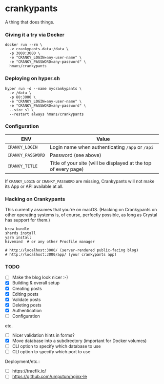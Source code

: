 # crankypants

A thing that does things.

### Giving it a try via Docker

```
docker run --rm \
  -v crankypants-data:/data \
  -p 3000:3000 \
  -e "CRANKY_LOGIN=any-user-name" \
  -e "CRANKY_PASSWORD=any-password" \
  hmans/crankypants
```

### Deploying on hyper.sh

```
hyper run -d --name mycrankypants \
  -v /data \
  -p 80:3000 \
  -e "CRANKY_LOGIN=any-user-name" \
  -e "CRANKY_PASSWORD=any-password" \
  --size s1 \
  --restart always hmans/crankypants
```

### Configuration

| ENV     | Value |
|---------|-------|
| `CRANKY_LOGIN` | Login name when authenticating `/app` or `/api` |
| `CRANKY_PASSWORD` | Password (see above) |
| `CRANKY_TITLE` | Title of your site (will be displayed at the top of every page) |

If `CRANKY_LOGIN` or `CRANKY_PASSWORD` are missing, Crankypants will not make its App or API available at all.

### Hacking on Crankypants

This currently assumes that you're on macOS. (Hacking on Crankypants on other operating systems is, of course, perfectly possible, as long as Crystal has support for them.)

```
brew bundle
shards install
yarn install
hivemind  # or any other Procfile manager

# http://localhost:3000/ (server-rendered public-facing blog)
# http://localhost:3000/app/ (your crankypants app)
```

### TODO

- [ ] Make the blog look nicer :-)
- [x] Building & overall setup
- [x] Creating posts
- [x] Editing posts
- [x] Validate posts
- [x] Deleting posts
- [x] Authentication
- [ ] Configuration

etc.

- [ ] Nicer validation hints in forms?
- [x] Move database into a subdirectory (important for Docker volumes)
- [ ] CLI option to specify which database to use
- [ ] CLI option to specify which port to use

Deployment/etc.:

- [ ] https://traefik.io/
- [ ] https://github.com/umputun/nginx-le
